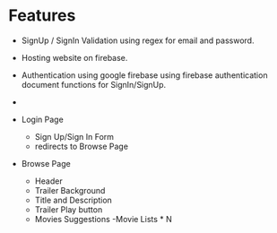 # Features

- SignUp / SignIn Validation using regex for email and password.
- Hosting website on firebase.
- Authentication using google firebase using firebase authentication document functions for SignIn/SignUp. 
- 


- Login Page
    - Sign Up/Sign In Form
    - redirects to Browse Page


- Browse Page
    - Header
    - Trailer Background
    - Title and Description
    - Trailer Play button
    - Movies Suggestions
        -Movie Lists * N 
